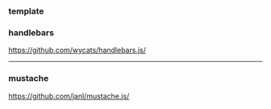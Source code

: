 ### template

### handlebars
https://github.com/wycats/handlebars.js/

---

### mustache
https://github.com/janl/mustache.js/








